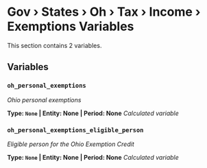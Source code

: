 # Gov › States › Oh › Tax › Income › Exemptions Variables

This section contains 2 variables.

## Variables

### `oh_personal_exemptions`
*Ohio personal exemptions*

**Type: `None` | Entity: None | Period: None**
*Calculated variable*

### `oh_personal_exemptions_eligible_person`
*Eligible person for the Ohio Exemption Credit*

**Type: `None` | Entity: None | Period: None**
*Calculated variable*
